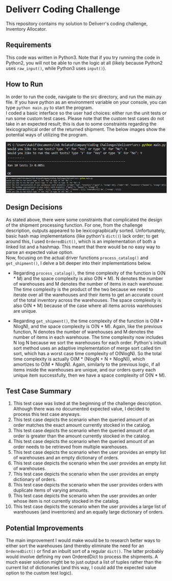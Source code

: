 # Deliverr Coding Challenge
This repository contains my solution to Deliverr's coding challenge, Inventory Allocator.


## Requirements
This code was written in Python3. Note that if you try running the code in Python2, you will
not be able to run the logic at all (likely because Python2 uses ```raw_input()```, while Python3 
uses ```input()```).


## How to Run
In order to run the code, navigate to the src directory, and run the main.py file. If you have
python as an environment variable on your console, you can type ```python main.py``` to start 
the program.  
I coded a basic interface so the user had choices: either run the unit tests or run some custom
test cases. Please note that the custom test cases do not take in an expected result; this is due
to some constraints regarding the lexicographical order of the returned shipment. The below images
show the potential ways of utilizing the program.

<img src="images/logic-1.PNG">  
<img src="images/logic-2.PNG">


## Design Decisions
As stated above, there were some constraints that complicated the design of the shipment processing function.
For one, from the challenge description, outputs appeared to be lexicograpbically sorted. Unfortunately, basic
hash map implementations (like python's ```dict()```) lack order; to get around this, I used ```OrderedDict()```, 
which is an implementation of both a linked list and a hashmap. This meant that there would be no easy way to parse 
an expected value option.  
Now, focusing on the actual driver functions ```process_catalog()``` and ```get_shipment()```, I delve a  bit deeper into their 
implementations below.  

* Regarding ```process_catalog()```, the time complexity of the function is O(N * M) and the space complexity is also O(N * M).
N denotes the number of warehouses and M denotes the number of items in each warehouse. The time complexity is the product of 
the two because we need to iterate over all the warehouses and their items to get an accurate count of the total inventory across
the warehouses. The space complexity is also O(N * M) because of the case where all items across warehouses are unique.

* Regarding ```get_shipment()```, the time complexity of the function is O(M * NlogN), and the space complexity is O(N * M). Again,
like the previous function, N denotes the number of warehouses and M denotes the number of items in each warehouse. The time complexity
now includes N log N because we sort the warehouses for each order. Python's inbuilt sort method uses an adaptive implementation of merge 
sort called tim sort, which has a worst case time complexity of O(NlogN). So the total time complexity is actually O(M * (NlogN + N + NlogN)), 
which amortizes to O(M * NlogN). Again, similarly to the previous logic, if all items inside the warehouses are unique, and our orders query 
each unique item successfully, then we have a space complexity of O(N * M).


## Test Case Summary
1. This test case was listed at the beginning of the challenge description. Although there was no documented expected value, I decided to process 
this test case anyways.
2. This test case depicts the scenario when the queried amount of an order matches the exact amount currently stocked in the catalog.
3. This test case depicts the scenario when the queried amount of an order is greater than the amount currently stocked in the catalog.
4. This test case depicts the scenario when the queried amount of an order needs to be retrieved from multiple warehouses.
5. This test case depicts the scenario when the user provides an empty list of warehouses and an empty dictionary of orders.
6. This test case depicts the scenario when the user provides an empty list of warehouses.
7. This test case depicts the scenario when the user provides an empty dictionary of orders.
8. This test case depicts the scenario when the user provides orders with duplicate items of varying amounts.
9. This test case depicts the scenario when the user provides an order whose item is not currently stocked in the catalog.
10. This test case depicts the scenario when the user provides a large list of warehouses (and inventories) and an equally large dictionary of orders.


## Potential Improvements
The main improvement I would make would be to research better ways to either sort the warehouses (and thereby eliminate
the need for an ```OrderedDict()``` or find an inbuilt sort of a regular ```dict()```. The latter probably would involve 
defining my own OrderedDict to process the shipments. A much easier solution might be to just output a list of tuples rather 
than the current list of dictionaries (and this way, I could add the expected value option to the custom test logic).